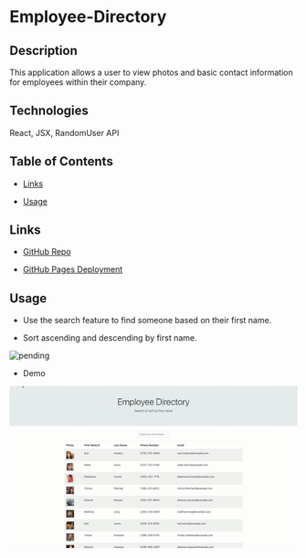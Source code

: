# Employee-Directory



## Description

This application allows a user to view photos and basic contact information for employees within their company. 



## Technologies

React, JSX, RandomUser API



## Table of Contents

* [Links](#links)

* [Usage](#usage)



## Links

* [GitHub Repo](https://github.com/elizabethbrandt/employeedirectory)

* [GitHub Pages Deployment](https://elizabethbrandt.github.io/employeedirectory/)


## Usage

* Use the search feature to find someone based on their first name. 

* Sort ascending and descending by first name.

![pending](assets/images/pending.png)

* Demo

![demo](assets/images/demo.gif)
